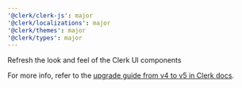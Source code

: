 ```yaml
---
'@clerk/clerk-js': major
'@clerk/localizations': major
'@clerk/themes': major
'@clerk/types': major
---
```


Refresh the look and feel of the Clerk UI components

For more info, refer to the [upgrade guide from v4 to v5 in Clerk docs](https://clerk.com/docs/upgrade-guides/upgrading-from-v4-to-v5).
